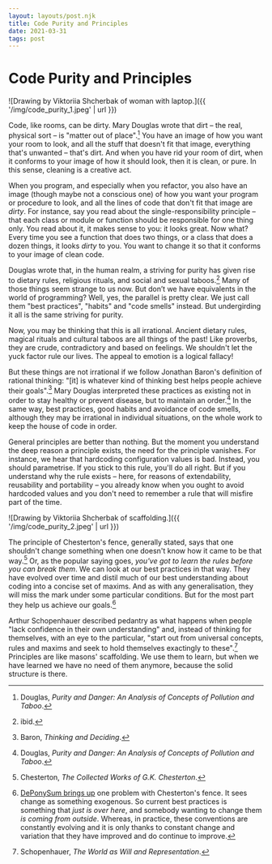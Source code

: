 ```yaml
---
layout: layouts/post.njk
title: Code Purity and Principles
date: 2021-03-31
tags: post
---
```


# Code Purity and Principles

![Drawing by Viktoriia Shcherbak of woman with laptop.]({{ '/img/code_purity_1.jpeg' | url }})

Code, like rooms, can be dirty. Mary Douglas wrote that dirt – the real, physical sort – is "matter out of place".[^1] You have an image of how you want your room to look, and all the stuff that doesn't fit that image, everything that's unwanted – that's dirt. And when you have rid your room of dirt, when it conforms to your image of how it should look, then it is clean, or pure. In this sense, cleaning is a creative act.

When you program, and especially when you refactor, you also have an image (though maybe not a conscious one) of how you want your program or procedure to look, and all the lines of code that don't fit that image are _dirty_. For instance, say you read about the single-responsibility principle – that each class or module or function should be responsible for one thing only. You read about it, it makes sense to you: it looks great. Now what? Every time you see a function that does two things, or a class that does a dozen things, it looks _dirty_ to you. You want to change it so that it conforms to your image of clean code.

Douglas wrote that, in the human realm, a striving for purity has given rise to dietary rules, religious rituals, and social and sexual taboos.[^2] Many of those things seem strange to us now. But don’t we have equivalents in the world of programming? Well, yes, the parallel is pretty clear. We just call them "best practices", "habits" and "code smells" instead. But undergirding it all is the same striving for purity.

Now, you may be thinking that this is all irrational. Ancient dietary rules, magical rituals and cultural taboos are all things of the past! Like proverbs, they are crude, contradictory and based on feelings. We shouldn't let the yuck factor rule our lives. The appeal to emotion is a logical fallacy!

But these things are not irrational if we follow Jonathan Baron's definition of rational thinking: "[it] is whatever kind of thinking best helps people achieve their goals".[^3] Mary Douglas interpreted these practices as existing not in order to stay healthy or prevent disease, but to maintain an order.[^4] In the same way, best practices, good habits and avoidance of code smells, although they may be irrational in individual situations, on the whole work to keep the house of code in order.

General principles are better than nothing. But the moment you understand the deep reason a principle exists, the need for the principle vanishes. For instance, we hear that hardcoding configuration values is bad. Instead, you should parametrise. If you stick to this rule, you'll do all right. But if you understand why the rule exists – here, for reasons of extendability, reusability and portability – you already know when you ought to avoid hardcoded values and you don't need to remember a rule that will misfire part of the time.

![Drawing by Viktoriia Shcherbak of scaffolding.]({{ '/img/code_purity_2.jpeg' | url }})

The principle of Chesterton's fence, generally stated, says that one shouldn't change something when one doesn't know how it came to be that way.[^5] Or, as the popular saying goes, _you've got to learn the rules before you can break them_. We can look at our best practices in that way. They have evolved over time and distil much of our best understanding about coding into a concise set of maxims. And as with any generalisation, they will miss the mark under some particular conditions. But for the most part they help us achieve our goals.[^6]

Arthur Schopenhauer described pedantry as what happens when people "lack confidence in their own understanding" and, instead of thinking for themselves, with an eye to the particular, "start out from universal concepts, rules and maxims and seek to hold themselves exactingly to these".[^7] Principles are like masons' scaffolding. We use them to learn, but when we have learned we have no need of them anymore, because the solid structure is there.

[^1]: Douglas, _Purity and Danger: An Analysis of Concepts of Pollution and Taboo_.
[^2]: ibid.
[^3]: Baron, _Thinking and Deciding_.
[^4]: Douglas, _Purity and Danger: An Analysis of Concepts of Pollution and Taboo_.
[^5]: Chesterton, _The Collected Works of G.K. Chesterton_.
[^6]: [DePonySum brings up](https://deponysum.com/2020/01/05/chestertons-fence-and-thinking-using-sayings/) one problem with Chesterton's fence. It sees change as something exogenous. So current best practices is something that _just is over here_, and somebody wanting to change them _is coming from outside_. Whereas, in practice, these conventions are constantly evolving and it is only thanks to constant change and variation that they have improved and do continue to improve.
[^7]: Schopenhauer, _The World as Will and Representation_.
